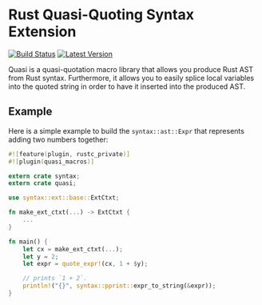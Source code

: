 Rust Quasi-Quoting Syntax Extension
===================================

[![Build Status](https://api.travis-ci.org/serde-rs/quasi.svg?branch=master)](https://travis-ci.org/serde-rs/quasi)
[![Latest Version](https://img.shields.io/crates/v/quasi.svg)](https://crates.io/crates/quasi)

Quasi is a quasi-quotation macro library that allows you produce Rust AST from
Rust syntax. Furthermore, it allows you to easily splice local variables into
the quoted string in order to have it inserted into the produced AST.

Example
-------

Here is a simple example to build the `syntax::ast::Expr` that
represents adding two numbers together:

```rust
#![feature(plugin, rustc_private)]
#![plugin(quasi_macros)]

extern crate syntax;
extern crate quasi;

use syntax::ext::base::ExtCtxt;

fn make_ext_ctxt(...) -> ExtCtxt {
    ...
}

fn main() {
    let cx = make_ext_ctxt(...);
    let y = 2;
    let expr = quote_expr!(cx, 1 + $y);

    // prints `1 + 2`.
    println!("{}", syntax::pprint::expr_to_string(&expr));
}
```

